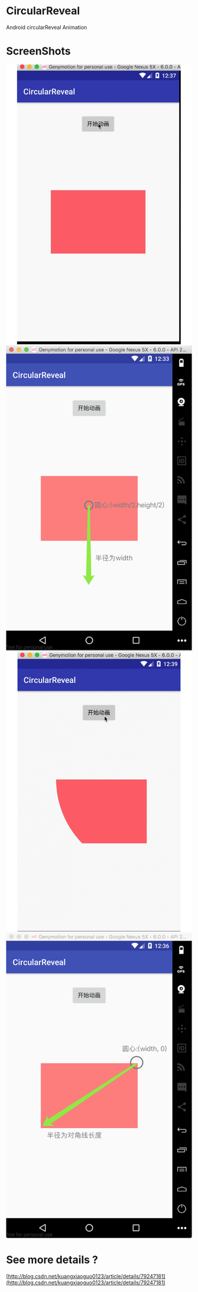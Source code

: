 # CircularReveal
Android circularReveal Animation

# ScreenShots
![](https://github.com/kuangxiaoguo0123/CircularReveal/blob/master/screenshots/first.gif)
![](https://github.com/kuangxiaoguo0123/CircularReveal/blob/master/screenshots/firstimage.png)
![](https://github.com/kuangxiaoguo0123/CircularReveal/blob/master/screenshots/second.gif)
![](https://github.com/kuangxiaoguo0123/CircularReveal/blob/master/screenshots/second.png)

# See more details ?
[http://blog.csdn.net/kuangxiaoguo0123/article/details/79247181](http://blog.csdn.net/kuangxiaoguo0123/article/details/79247181)
